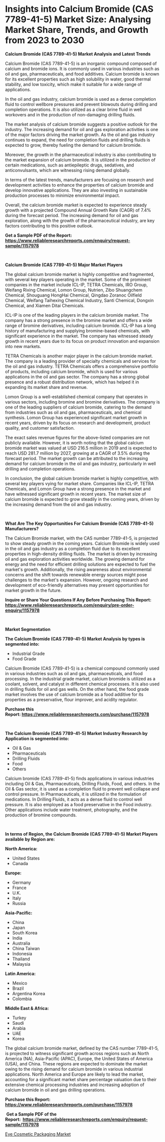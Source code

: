 <p><h1>Insights into Calcium Bromide (CAS 7789-41-5) Market Size: Analysing Market Share, Trends, and Growth from 2023 to 2030</h1></p><p><strong>Calcium Bromide (CAS 7789-41-5) Market Analysis and Latest Trends</strong></p>
<p><p>Calcium Bromide (CAS 7789-41-5) is an inorganic compound composed of calcium and bromide ions. It is commonly used in various industries such as oil and gas, pharmaceuticals, and food additives. Calcium bromide is known for its excellent properties such as high solubility in water, good thermal stability, and low toxicity, which make it suitable for a wide range of applications.</p><p>In the oil and gas industry, calcium bromide is used as a dense completion fluid to control wellbore pressures and prevent blowouts during drilling and completion operations. It is also utilized as a clear brine fluid in well workovers and in the production of non-damaging drilling fluids.</p><p>The market analysis of calcium bromide suggests a positive outlook for the industry. The increasing demand for oil and gas exploration activities is one of the major factors driving the market growth. As the oil and gas industry continues to expand, the need for completion fluids and drilling fluids is expected to grow, thereby fueling the demand for calcium bromide.</p><p>Moreover, the growth in the pharmaceutical industry is also contributing to the market expansion of calcium bromide. It is utilized in the production of certain medications, such as antiepileptic drugs, sedatives, and anticonvulsants, which are witnessing rising demand globally.</p><p>In terms of the latest trends, manufacturers are focusing on research and development activities to enhance the properties of calcium bromide and develop innovative applications. They are also investing in sustainable production processes to minimize environmental impact.</p><p>Overall, the calcium bromide market is expected to experience steady growth with a projected Compound Annual Growth Rate (CAGR) of 7.4% during the forecast period. The increasing demand for oil and gas exploration, along with the growth of the pharmaceutical industry, are key factors contributing to this positive outlook.</p></p>
<p><strong>Get a Sample PDF of the Report:&nbsp; <a href="https://www.reliableresearchreports.com/enquiry/request-sample/1157978">https://www.reliableresearchreports.com/enquiry/request-sample/1157978</a></strong></p>
<p>&nbsp;</p>
<p><strong>Calcium Bromide (CAS 7789-41-5) Major Market Players</strong></p>
<p><p>The global calcium bromide market is highly competitive and fragmented, with several key players operating in the market. Some of the prominent companies in the market include ICL-IP, TETRA Chemicals, IRO Group, Weifang Rixing Chemical, Lomon Group, Nutrien, Zibo Shuangchem Chemical, Shouguang HongHai Chemical, Qingdao Zoranoc Oilfield Chemical, Weifang Taihexing Chemical Industry, Santi Chemical, Dongxin Chemical, and Xiamen Ditai Chemicals.</p><p>ICL-IP is one of the leading players in the calcium bromide market. The company has a strong presence in the bromine market and offers a wide range of bromine derivatives, including calcium bromide. ICL-IP has a long history of manufacturing and supplying bromine-based chemicals, with significant experience in the market. The company has witnessed steady growth in recent years due to its focus on product innovation and expansion into new markets.</p><p>TETRA Chemicals is another major player in the calcium bromide market. The company is a leading provider of specialty chemicals and services for the oil and gas industry. TETRA Chemicals offers a comprehensive portfolio of products, including calcium bromide, which is used for various applications in the oil and gas sector. The company has a strong global presence and a robust distribution network, which has helped it in expanding its market share and revenue.</p><p>Lomon Group is a well-established chemical company that operates in various sectors, including bromine and bromine derivatives. The company is one of the leading suppliers of calcium bromide, catering to the demand from industries such as oil and gas, pharmaceuticals, and chemical synthesis. Lomon Group has experienced significant market growth in recent years, driven by its focus on research and development, product quality, and customer satisfaction.</p><p>The exact sales revenue figures for the above-listed companies are not publicly available. However, it is worth noting that the global calcium bromide market was valued at USD 216.5 million in 2019 and is expected to reach USD 281.7 million by 2027, growing at a CAGR of 3.5% during the forecast period. The market growth can be attributed to the increasing demand for calcium bromide in the oil and gas industry, particularly in well drilling and completion operations.</p><p>In conclusion, the global calcium bromide market is highly competitive, with several key players vying for market share. Companies like ICL-IP, TETRA Chemicals, and Lomon Group have a strong presence in the market and have witnessed significant growth in recent years. The market size of calcium bromide is expected to grow steadily in the coming years, driven by the increasing demand from the oil and gas industry.</p></p>
<p>&nbsp;</p>
<p><strong>What Are The Key Opportunities For Calcium Bromide (CAS 7789-41-5) Manufacturers?</strong></p>
<p><p>The Calcium Bromide market, with the CAS number 7789-41-5, is projected to show steady growth in the coming years. Calcium Bromide is widely used in the oil and gas industry as a completion fluid due to its excellent properties in high-density drilling fluids. The market is driven by increasing oil and gas exploration activities worldwide. The growing demand for energy and the need for efficient drilling solutions are expected to fuel the market's growth. Additionally, the rising awareness about environmental concerns and the shift towards renewable energy sources might pose challenges to the market's expansion. However, ongoing research and development of eco-friendly alternatives may present opportunities for market growth in the future.</p></p>
<p><strong>Inquire or Share Your Questions If Any Before Purchasing This Report: <a href="https://www.reliableresearchreports.com/enquiry/pre-order-enquiry/1157978">https://www.reliableresearchreports.com/enquiry/pre-order-enquiry/1157978</a></strong></p>
<p>&nbsp;</p>
<p><strong>Market Segmentation</strong></p>
<p><strong>The Calcium Bromide (CAS 7789-41-5) Market Analysis by types is segmented into:</strong></p>
<p><ul><li>Industrial Grade</li><li>Food Grade</li></ul></p>
<p><p>Calcium Bromide (CAS 7789-41-5) is a chemical compound commonly used in various industries such as oil and gas, pharmaceuticals, and food processing. In the industrial grade market, calcium bromide is utilized as a coolant, solvent, and catalyst in different chemical processes. It is also used in drilling fluids for oil and gas wells. On the other hand, the food grade market involves the use of calcium bromide as a food additive for its properties as a preservative, flour improver, and acidity regulator.</p></p>
<p><strong>Purchase this Report:&nbsp;<a href="https://www.reliableresearchreports.com/purchase/1157978">https://www.reliableresearchreports.com/purchase/1157978</a></strong></p>
<p>&nbsp;</p>
<p><strong>The Calcium Bromide (CAS 7789-41-5) Market Industry Research by Application is segmented into:</strong></p>
<p><ul><li>Oil & Gas</li><li>Pharmaceuticals</li><li>Drilling Fluids</li><li>Food</li><li>Others</li></ul></p>
<p><p>Calcium bromide (CAS 7789-41-5) finds applications in various industries including Oil & Gas, Pharmaceuticals, Drilling Fluids, Food, and others. In the Oil & Gas sector, it is used as a completion fluid to prevent well collapse and control pressure. In Pharmaceuticals, it is utilized in the formulation of medications. In Drilling Fluids, it acts as a dense fluid to control well pressure. It is also employed as a food preservative in the Food industry. Other applications include water treatment, photography, and the production of bromine compounds.</p></p>
<p>&nbsp;</p>
<p><strong>In terms of Region, the Calcium Bromide (CAS 7789-41-5) Market Players available by Region are:</strong></p>
<p>
    <p> <strong> North America: </strong>
        <ul>
            <li>United States</li>
            <li>Canada</li>
        </ul>
        </p> 
    <p> <strong> Europe: </strong>
        <ul>
            <li>Germany</li>
            <li>France</li>
            <li>U.K.</li>
            <li>Italy</li>
            <li>Russia</li>
        </ul>
        </p> 
    <p> <strong> Asia-Pacific: </strong>
        <ul>
            <li>China</li>
            <li>Japan</li>
            <li>South Korea</li>
            <li>India</li>
            <li>Australia</li>
            <li>China Taiwan</li>
            <li>Indonesia</li>
            <li>Thailand</li>
            <li>Malaysia</li>
        </ul>
        </p> 
    <p> <strong> Latin America: </strong>
        <ul>
            <li>Mexico</li>
            <li>Brazil</li>
            <li>Argentina Korea</li>
            <li>Colombia</li>
        </ul>
        </p> 
    <p> <strong> Middle East & Africa: </strong>
        <ul>
            <li>Turkey</li>
            <li>Saudi</li>
            <li>Arabia</li>
            <li>UAE</li>
            <li>Korea</li>
        </ul>
    </p>
    </p>
<p><p>The global calcium bromide market, defined by the CAS number 7789-41-5, is projected to witness significant growth across regions such as North America (NA), Asia-Pacific (APAC), Europe, the United States of America (USA), and China. These regions are expected to dominate the market owing to the rising demand for calcium bromide in various industrial applications. North America and Europe are likely to lead the market, accounting for a significant market share percentage valuation due to their extensive chemical processing industries and increasing adoption of calcium bromide in oil and gas drilling operations.</p></p>
<p><strong>Purchase this Report: <a href="https://www.reliableresearchreports.com/purchase/1157978">https://www.reliableresearchreports.com/purchase/1157978</a></strong></p>
<p>&nbsp;<strong>Get a Sample PDF of the Report:&nbsp;&nbsp;<a href="https://www.reliableresearchreports.com/enquiry/request-sample/1157978">https://www.reliableresearchreports.com/enquiry/request-sample/1157978</a></strong></p>
<p><strong></strong></p>
<p><p><a href="https://github.com/RoccoManning/Market-Research-Report-List-2/blob/main/eye-cosmetic-packaging-market.md">Eye Cosmetic Packaging Market</a></p></p>